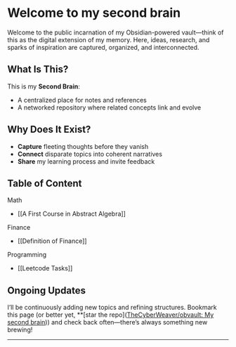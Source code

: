 # Welcome to my second brain

Welcome to the public incarnation of my Obsidian-powered vault—think of this as the digital extension of my memory. Here, ideas, research, and sparks of inspiration are captured, organized, and interconnected.

## What Is This?

This is my **Second Brain**:  
- A centralized place for notes and references  
- A networked repository where related concepts link and evolve 

## Why Does It Exist?

- **Capture** fleeting thoughts before they vanish  
- **Connect** disparate topics into coherent narratives  
- **Share** my learning process and invite feedback

## Table of Content

Math
- [[A First Course in Abstract Algebra]]

Finance
- [[Definition of Finance]]

Programming
- [[Leetcode Tasks]]
## Ongoing Updates

I’ll be continuously adding new topics and refining structures. Bookmark this page (or better yet, **[star the repo]([TheCyberWeaver/obvault: My second brain](https://github.com/TheCyberWeaver/obvault/))) and check back often—there’s always something new brewing!

---
